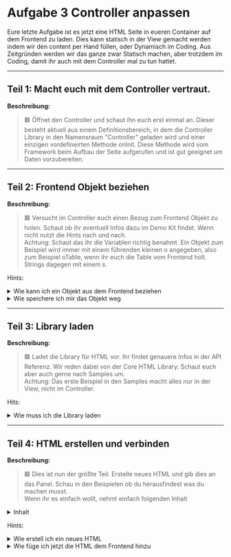 # Aufgabe 3 Controller anpassen

Eure letzte Aufgabe ist es jetzt eine HTML Seite in eueren Container auf dem Frontend zu laden. Dies kann statisch in der View gemacht werden indem wir den content per Hand füllen, oder Dynamisch im Coding. Aus Zeitgründen werden wir das ganze zwar Statisch machen, aber trotzdem im Coding, damit ihr auch mit dem Controller mal zu tun hattet.

---

## Teil 1: Macht euch mit dem Controller vertraut.
**Beschreibung:**  
>🟩 Öffnet den Controller und schaut ihn euch erst einmal an. Dieser besteht aktuell aus einem Definitionsbereich, in dem die Controller Library in den Namensraum "Controller" geladen wird und einer einzigen vordefineirten Methode onInit. Diese Methode wird vom Framework beim Aufbau der Seite aufgerufen und ist gut geeignet um Daten vorzubereiten.
>
---

## Teil 2: Frontend Objekt beziehen

**Beschreibung:**  
>🟩 Versucht im Controller euch einen Bezug zum Frontend Objekt zu holen. Schaut ob ihr eventuell Infos dazu im Demo Kit findet. Wenn nicht nutzt die Hints nach und nach.<br>
> Achtung: Schaut das ihr die Variablen richtig benahmt. Ein Objekt zum Beispiel wird immer mit einem führenden kleinen o angegeben, also zum Beispiel oTable, wenn ihr euch die Table vom Frontend holt. Strings dagegen mit einem s.

Hints:
<details>
  <summary>Wie kann ich ein Objekt aus dem Frontend beziehen</summary>
  <blockquote>
  Dies geht immer über die Funktion byId() des Controllers. Achtet immer auf die groß und Kleinschreibung.
  </blockquote>
  <details>
  <summary>Wie kann ich eine Funktion des Controllers ausführen</summary>
    <blockquote>
    Ihr seid im Controller. Verweißt einfach mit this auf den Controller. Bedeutet schreibt this.byId()
    </blockquote>
  </details>
  <details>
  <summary>Was muss ich als Parameter mitgeben</summary>
    <blockquote>
    Schreibt als Parameter die ID eures Frontendobjektes als String rein.
    </blockquote>
  </details>
</details>
  <details>
  <summary>Wie speichere ich mir das Objekt weg</summary>
    <blockquote>
    Nutzt dafür eine Konstante. Dies könnt ihr mit const oPanel machen. 
    </blockquote>
  </details>
  

  ---

  ## Teil 3: Library laden

  **Beschreibung:**
  >🟩 Ladet die Library für HTML vor. Ihr findet genauere Infos in der API Referenz. Wir reden dabei von der Core HTML Library. Schaut euch aber auch gerne nach Samples um. <br>
  >Achtung: Das erste Beispiel in den Samples macht alles nur in der View, nicht im Controller.

Hits:
  <details>
  <summary>Wie muss ich die Library laden</summary>
    <blockquote>
    Im Controller muss man erst im define den Pfad zur Library angeben und dann in der function einen Namen für die Referenz vergeben.
    </blockquote>
    <details>
      <summary>Wie ist der Pfad zur Library</summary>
      <blockquote>
         "sap/ui/core/HTML"
      </blockquote>
      <details>
        <summary>Wie sieht der Aufbau jetzt genau aus</summary>
        <blockquote>
            sap.ui.define([
            "sap/ui/core/mvc/Controller",
            "sap/ui/core/HTML"
            ], (Controller,HTML) => {
            ...
        </blockquote>
      </details>
    </details>
  </details>

  ---

  ## Teil 4: HTML erstellen und verbinden

  **Beschreibung:**
  >🟩 Dies ist nun der größte Teil. Erstelle neues HTML und gib dies an das Panel. Schau in den Beispielen ob du herausfindest was du machen musst.<br>
>Wenn ihr es einfach wollt, nehmt einfach folgenden Inhalt
 
  <details>
  <summary>Inhalt</summary>
    <blockquote>
    &lt;h1&gt;Glückwunsch, du hast es geschafft.&lt;/h1&gt;
    </blockquote>
  </details>


Hints:
  <details>
  <summary>Wie erstell ich ein neues HTML</summary>
    <blockquote>
    über den Befehl "new" kannst du eine neue Instanz von einem Objket erzeugem
    </blockquote>
    <details>
    <summary>Welche parameter brauche ich</summary>
      <blockquote>
      Du musst als erstes eine ID mitgeben und anschließend in Klammern den content und preferDOM : false.
      </blockquote>
      <details>
        <summary>Was muss in den Content</summary>
        <blockquote>
        Schreib in Content den oben angegeben Text als String oder such dir was eigenes raus.
        </blockquote>
      </details>
      <details>
        <summary>Was brauche ich als ID</summary>
        <blockquote>
        Eine ID musst du dir erstellen. Nutze die Controller Funktion createId() und vergib einen einfachen Namne als String
        </blockquote>
      </details>
    </details>  
  </details>
  <details>
  <summary>Wie füge ich jetzt die HTML dem Frontend hinzu</summary>
    <blockquote>
    Bei einem Panel gibt es die Möglichkeit die Funktion addContent() auszuführen
    </blockquote>
  </details>

